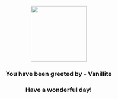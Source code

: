 <p align="center">
    <img src="https://raw.githubusercontent.com/PokeAPI/sprites/master/sprites/pokemon/582.png" width="150" height="150">
</p>
<h3 align="center">You have been greeted by - <b>Vanillite</b></h3>
<h3 align="center">Have a wonderful day!</h3>
